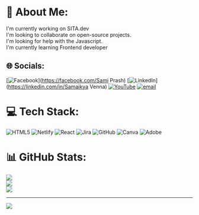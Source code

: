 # 💫 About Me:
I'm currently working on SITA.dev<br>I'm looking to collaborate on open-source projects.<br>I'm looking for help with the Javascript.<br>I'm currently learning Frontend developer<br>


## 🌐 Socials:
[![Facebook](https://img.shields.io/badge/Facebook-%231877F2.svg?logo=Facebook&logoColor=white)](https://facebook.com/Sami Prash) [![LinkedIn](https://img.shields.io/badge/LinkedIn-%230077B5.svg?logo=linkedin&logoColor=white)](https://linkedin.com/in/Samaikya Venna) [![YouTube](https://img.shields.io/badge/YouTube-%23FF0000.svg?logo=YouTube&logoColor=white)](https://youtube.com/@allarisamkathalu227) [![email](https://img.shields.io/badge/Email-D14836?logo=gmail&logoColor=white)](mailto:sami.venna@gmail.com) 

# 💻 Tech Stack:
![HTML5](https://img.shields.io/badge/html5-%23E34F26.svg?style=for-the-badge&logo=html5&logoColor=white) ![Netlify](https://img.shields.io/badge/netlify-%23000000.svg?style=for-the-badge&logo=netlify&logoColor=#00C7B7) ![React](https://img.shields.io/badge/react-%2320232a.svg?style=for-the-badge&logo=react&logoColor=%2361DAFB) ![Jira](https://img.shields.io/badge/jira-%230A0FFF.svg?style=for-the-badge&logo=jira&logoColor=white) ![GitHub](https://img.shields.io/badge/github-%23121011.svg?style=for-the-badge&logo=github&logoColor=white) ![Canva](https://img.shields.io/badge/Canva-%2300C4CC.svg?style=for-the-badge&logo=Canva&logoColor=white) ![Adobe](https://img.shields.io/badge/adobe-%23FF0000.svg?style=for-the-badge&logo=adobe&logoColor=white)
# 📊 GitHub Stats:
![](https://github-readme-stats.vercel.app/api?username=samaikya77&theme=dark&hide_border=false&include_all_commits=false&count_private=false)<br/>
![](https://github-readme-streak-stats.herokuapp.com/?user=samaikya77&theme=dark&hide_border=false)<br/>
![](https://github-readme-stats.vercel.app/api/top-langs/?username=samaikya77&theme=dark&hide_border=false&include_all_commits=false&count_private=false&layout=compact)

---
[![](https://visitcount.itsvg.in/api?id=samaikya77&icon=0&color=0)](https://visitcount.itsvg.in)

<!-- Proudly created with GPRM ( https://gprm.itsvg.in ) -->
